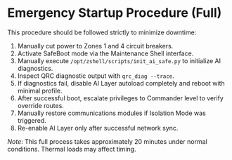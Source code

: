 # Emergency Startup Procedure (Full)

This procedure should be followed strictly to minimize downtime:

1. Manually cut power to Zones 1 and 4 circuit breakers.
2. Activate SafeBoot mode via the Maintenance Shell interface.
3. Manually execute `/opt/zshell/scripts/init_ai_safe.py` to initialize AI diagnostics.
4. Inspect QRC diagnostic output with `qrc_diag --trace`.
5. If diagnostics fail, disable AI Layer autoload completely and reboot with minimal profile.
6. After successful boot, escalate privileges to Commander level to verify override routes.
7. Manually restore communications modules if Isolation Mode was triggered.
8. Re-enable AI Layer only after successful network sync.

*Note*: This full process takes approximately 20 minutes under normal conditions. Thermal loads may affect timing.
